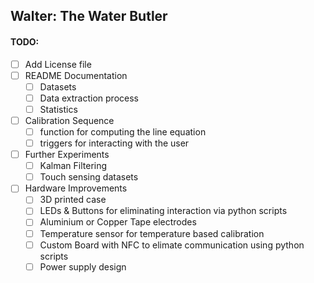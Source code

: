 ## Walter: The Water Butler

#### TODO:
* [ ] Add License file
* [ ] README Documentation
  * [ ] Datasets
  * [ ] Data extraction process
  * [ ] Statistics
* [ ] Calibration Sequence
  * [ ] function for computing the line equation
  * [ ] triggers for interacting with the user
* [ ] Further Experiments
  * [ ] Kalman Filtering
  * [ ] Touch sensing datasets
* [ ] Hardware Improvements
  * [ ] 3D printed case
  * [ ] LEDs & Buttons for eliminating interaction via python scripts
  * [ ] Aluminium or Copper Tape electrodes
  * [ ] Temperature sensor for temperature based calibration
  * [ ] Custom Board with NFC to elimate communication using python scripts
  * [ ] Power supply design